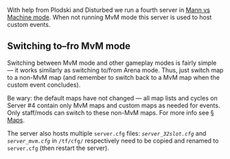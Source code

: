 With help from Plodski and Disturbed we run a fourth server in [Mann vs Machine mode](http://wiki.teamfortress.com/wiki/Mann_vs._Machine). When not running MvM mode this server is used to host custom events.

## Switching to–fro MvM mode

Switching between MvM mode and other gameplay modes is fairly simple — it works similarly as switching to/from Arena mode. Thus, just switch map to a non-MvM map (and remember to switch back to a MvM map when the custom event concludes).

Be wary: the default maps have not changed — all map lists and cycles on Server #4 contain only MvM maps and custom maps as needed for events. Only staff/mods can switch to these non-MvM maps. For more info see [§ Maps](#).

The server also hosts multiple `server.cfg` files: *`server_32slot.cfg`* and *`server_mvm.cfg`* in `/tf/cfg/` respectively need to be copied and renamed to `server.cfg` (then restart the server).